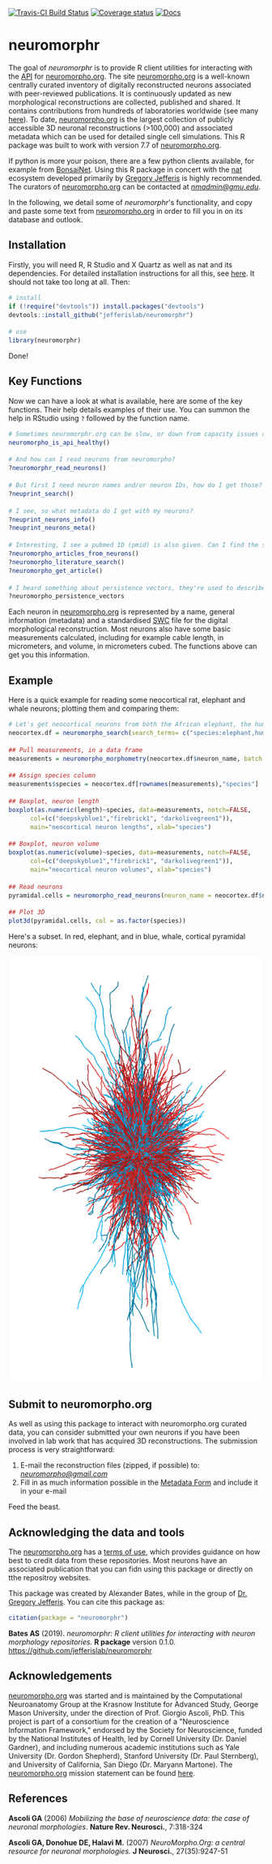 <!-- README.md is generated from README.Rmd. Please edit that file -->
[![Travis-CI Build Status](https://api.travis-ci.org/jefferislab/neuromorphr.svg?branch=master)](https://travis-ci.org/jefferislab/neuromorphr) [![Coverage status](https://codecov.io/gh/jefferislab/neuromorphr/branch/master/graph/badge.svg)](https://codecov.io/github/jefferislab/neuromorphr?branch=master) [![Docs](https://img.shields.io/badge/docs-100%25-brightgreen.svg)](http://jefferislab.github.io/neuromorphr/reference/)

neuromorphr
===========

The goal of *neuromorphr* is to provide R client utilities for interacting with the [API](http://neuromorpho.org/api.jsp) for [neuromorpho.org](http://neuromorpho.org). The site [neuromorpho.org](http://neuromorpho.org) is a well-known centrally curated inventory of digitally reconstructed neurons associated with peer-reviewed publications. It is continuously updated as new morphological reconstructions are collected, published and shared. It contains contributions from hundreds of laboratories worldwide (see many [here](http://neuromorpho.org/acknowl.jsp)). To date, [neuromorpho.org](http://neuromorpho.org) is the largest collection of publicly accessible 3D neuronal reconstructions (&gt;100,000) and associated metadata which can be used for detailed single cell simulations. This R package was built to work with version 7.7 of [neuromorpho.org](http://neuromorpho.org).

If python is more your poison, there are a few python clients available, for example from [BonsaiNet](https://github.com/BonsaiNet/Neuromorpho.org). Using this R package in concert with the [nat](https://github.com/jefferis/nat) ecosystem developed primarily by [Gregory Jefferis](https://en.wikipedia.org/wiki/Gregory_Jefferis) is highly recommended. The curators of [neuromorpho.org](http://neuromorpho.org) can be contacted at *<nmadmin@gmu.edu>*.

In the following, we detail some of *neuromorphr*'s functionality, and copy and paste some text from [neuromorpho.org](http://neuromorpho.org) in order to fill you in on its database and outlook.

Installation
------------

Firstly, you will need R, R Studio and X Quartz as well as nat and its dependencies. For detailed installation instructions for all this, see [here](https://jefferis.github.io/nat/articles/Installation.html). It should not take too long at all. Then:

``` r
# install
if (!require("devtools")) install.packages("devtools")
devtools::install_github("jefferislab/neuromorphr")

# use 
library(neuromorphr)
```

Done!

Key Functions
-------------

Now we can have a look at what is available, here are some of the key functions. Their help details examples of their use. You can summon the help in RStudio using `?` followed by the function name.

``` r
# Sometimes neuromorphr.org can be slow, or down from capacity issues or have a faulty API. Can I check this?
neuromorpho_is_api_healthy()

# And how can I read neurons from neuromorpho?
?neuromorphr_read_neurons()

# But first I need neuron names and/or neuron IDs, how do I get those?
?neuprint_search()

# I see, so what metadata do I get with my neurons?
?neuprint_neurons_info()
?neuprint_neurons_meta()

# Interesting, I see a pubmed ID (pmid) is also given. Can I find the scientific artices that describe these neurons?
?neuromorpho_articles_from_neurons()
?neuromorpho_literature_search()
?neuromorpho_get_article()

# I heard something about persistence vectors, they're used to describe describe meaningful morphological features? Can I get those?
?neuromorpho_persistence_vectors
```

Each neuron in [neuromorpho.org](http://neuromorpho.org) is represented by a name, general information (metadata) and a standardised [SWC](http://www.neuronland.org/NLMorphologyConverter/MorphologyFormats/SWC/Spec.html) file for the digital morphological reconstruction. Most neurons also have some basic measurements calculated, including for example cable length, in micrometers, and volume, in micrometers cubed. The functions above can get you this information.

Example
-------

Here is a quick example for reading some neocortical rat, elephant and whale neurons; plotting them and comparing them:

``` r
# Let's get neocortical neurons from both the African elephant, the humpback whale and the rat
neocortex.df = neuromorpho_search(search_terms= c("species:elephant,humpback whale,rat", "brain_region:neocortex"))

## Pull measurements, in a data frame
measurements = neuromorpho_morphometry(neocortex.df$neuron_name, batch.size = 2, data_frame = TRUE)
 
## Assign species column
measurements$species = neocortex.df[rownames(measurements),"species"]
 
## Boxplot, neuron length
boxplot(as.numeric(length)~species, data=measurements, notch=FALSE, 
      col=(c("deepskyblue1","firebrick1", "darkolivegreen1")),
      main="neocortical neuron lengths", xlab="species")
 
## Boxplot, neuron volume
boxplot(as.numeric(volume)~species, data=measurements, notch=FALSE, 
      col=(c("deepskyblue1","firebrick1", "darkolivegreen1")),
      main="neocortical neuron volumes", xlab="species")

## Read neurons
pyramidal.cells = neuromorpho_read_neurons(neuron_name = neocortex.df$neuron_name, batch.size = 2, nat = TRUE, progress = TRUE)

## Plot 3D
plot3d(pyramidal.cells, col = as.factor(species))
```

Here's a subset. In red, elephant, and in blue, whale, cortical pyramidal neurons:

![3dneurons](https://raw.githubusercontent.com/jefferislab/neuromorphr/master/inst/images/3dneurons.png)

Submit to neuromorpho.org
-------------------------

As well as using this package to interact with neuromorpho.org curated data, you can consider submitted your own neurons if you have been involved in lab work that has acquired 3D reconstructions. The submission process is very straightforward:

1.  E-mail the reconstruction files (zipped, if possible) to: *<neuromorpho@gmail.com>*
2.  Fill in as much information possible in the [Metadata Form](http://neuromorpho.org/about.jsp) and include it in your e-mail

Feed the beast.

Acknowledging the data and tools
--------------------------------

The [neuromorpho.org](http://neuromorpho.org) has a [terms of use](http://neuromorpho.org/useterm.jsp), which provides guidance on how best to credit data from these repositories. Most neurons have an associated publication that you can fidn using this package or directly on tthe repositroy websites.

This package was created by Alexander Bates, while in the group of [Dr. Gregory Jefferis](https://en.wikipedia.org/wiki/Gregory_Jefferis). You can cite this package as:

``` r
citation(package = "neuromorphr")
```

**Bates AS** (2019). *neuromorphr: R client utilities for interacting with neuron morphology repositories.* **R package** version 0.1.0. <https://github.com/jefferislab/neuromorphr>

Acknowledgements
----------------

[neuromorpho.org](http://neuromorpho.org) was started and is maintained by the Computational Neuroanatomy Group at the Krasnow Institute for Advanced Study, George Mason University, under the direction of Prof. Giorgio Ascoli, PhD. This project is part of a consortium for the creation of a "Neuroscience Information Framework," endorsed by the Society for Neuroscience, funded by the National Institutes of Health, led by Cornell University (Dr. Daniel Gardner), and including numerous academic institutions such as Yale University (Dr. Gordon Shepherd), Stanford University (Dr. Paul Sternberg), and University of California, San Diego (Dr. Maryann Martone). The [neuromorpho.org](http://neuromorpho.org) mission statement can be found [here](http://neuromorpho.org/about.jsp).

References
----------

**Ascoli GA** (2006) *Mobilizing the base of neuroscience data: the case of neuronal morphologies*. **Nature Rev. Neurosci.**, 7:318-324

**Ascoli GA, Donohue DE, Halavi M.** (2007) *NeuroMorpho.Org: a central resource for neuronal morphologies.* **J Neurosci.**, 27(35):9247-51
